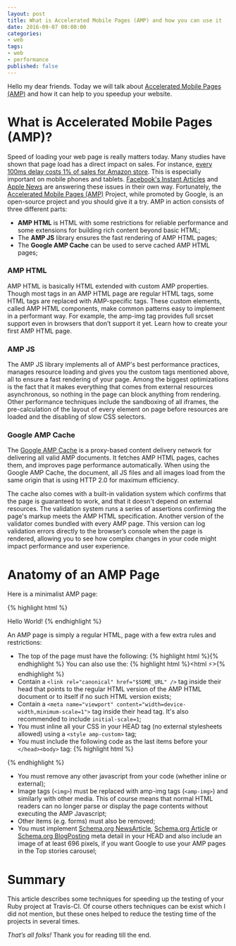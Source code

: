 ```yaml
---
layout: post
title: What is Accelerated Mobile Pages (AMP) and how you can use it
date: 2016-09-07 00:00:00
categories:
- web
tags:
- web
- performance
published: false
---
```

Hello my dear friends. Today we will talk about [Accelerated Mobile Pages (AMP)](https://www.ampproject.org/) and how it can help to you speedup your website.

# What is Accelerated Mobile Pages (AMP)?

Speed of loading your web page is really matters today. Many studies have shown that page load has a direct impact on sales. For instance, [every 100ms delay costs 1% of sales for Amazon store](http://www.gduchamp.com/media/StanfordDataMining.2006-11-28.pdf). This is especially important on mobile phones and tablets. [Facebook's Instant Articles](https://instantarticles.fb.com/) and [Apple News](https://www.apple.com/news/) are answering these issues in their own way. Fortunately, the [Accelerated Mobile Pages (AMP)](https://www.ampproject.org/) Project, while promoted by Google, is an open-source project and you should give it a try. AMP in action consists of three different parts:

 * **AMP HTML** is HTML with some restrictions for reliable performance and some extensions for building rich content beyond basic HTML;
 * The **AMP JS** library ensures the fast rendering of AMP HTML pages;
 * The **Google AMP Cache** can be used to serve cached AMP HTML pages;

### AMP HTML

AMP HTML is basically HTML extended with custom AMP properties. Though most tags in an AMP HTML page are regular HTML tags, some HTML tags are replaced with AMP-specific tags. These custom elements, called AMP HTML components, make common patterns easy to implement in a performant way. For example, the amp-img tag provides full srcset support even in browsers that don’t support it yet. Learn how to create your first AMP HTML page.

### AMP JS

The AMP JS library implements all of AMP's best performance practices, manages resource loading and gives you the custom tags mentioned above, all to ensure a fast rendering of your page. Among the biggest optimizations is the fact that it makes everything that comes from external resources asynchronous, so nothing in the page can block anything from rendering. Other performance techniques include the sandboxing of all iframes, the pre-calculation of the layout of every element on page before resources are loaded and the disabling of slow CSS selectors.

### Google AMP Cache

The [Google AMP Cache](https://developers.google.com/amp/cache/) is a proxy-based content delivery network for delivering all valid AMP documents. It fetches AMP HTML pages, caches them, and improves page performance automatically. When using the Google AMP Cache, the document, all JS files and all images load from the same origin that is using HTTP 2.0 for maximum efficiency.

The cache also comes with a built-in validation system which confirms that the page is guaranteed to work, and that it doesn't depend on external resources. The validation system runs a series of assertions confirming the page's markup meets the AMP HTML specification. Another version of the validator comes bundled with every AMP page. This version can log validation errors directly to the browser’s console when the page is rendered, allowing you to see how complex changes in your code might impact performance and user experience.

# Anatomy of an AMP Page

Here is a minimalist AMP page:

{% highlight html %}
<!doctype html>
<html amp>
 <head>
   <meta charset="utf-8">
   <link rel="canonical" href="hello-world.html">
   <meta name="viewport" content="width=device-width,minimum-scale=1,initial-scale=1">
   <style amp-boilerplate>body{-webkit-animation:-amp-start 8s steps(1,end) 0s 1 normal both;-moz-animation:-amp-start 8s steps(1,end) 0s 1 normal both;-ms-animation:-amp-start 8s steps(1,end) 0s 1 normal both;animation:-amp-start 8s steps(1,end) 0s 1 normal both}@-webkit-keyframes -amp-start{from{visibility:hidden}to{visibility:visible}}@-moz-keyframes -amp-start{from{visibility:hidden}to{visibility:visible}}@-ms-keyframes -amp-start{from{visibility:hidden}to{visibility:visible}}@-o-keyframes -amp-start{from{visibility:hidden}to{visibility:visible}}@keyframes -amp-start{from{visibility:hidden}to{visibility:visible}}</style><noscript><style amp-boilerplate>body{-webkit-animation:none;-moz-animation:none;-ms-animation:none;animation:none}</style></noscript>
   <script async src="https://cdn.ampproject.org/v0.js"></script>
 </head>
 <body>Hello World!</body>
</html>
{% endhighlight %}

An AMP page is simply a regular HTML, page with a few extra rules and restrictions:

 * The top of the page must have the following:
 {% highlight html %}<html amp>{% endhighlight %}
 You can also use the:
 {% highlight html %}<html ⚡>{% endhighlight %}
 * Contain a `<link rel="canonical" href="$SOME_URL" />` tag inside their head that points to the regular HTML version of the AMP HTML document or to itself if no such HTML version exists;
 * Contain a `<meta name="viewport" content="width=device-width,minimum-scale=1">` tag inside their head tag. It's also recommended to include `initial-scale=1`;
 * You must inline all your CSS in your HEAD tag (no external stylesheets allowed) using a `<style amp-custom>` tag;
 * You must include the following code as the last items before your `</head><body>` tag:
 {% highlight html %}
<style amp-boilerplate>body{-webkit-animation:-amp-start 8s steps(1,end) 0s 1 normal both;-moz-animation:-amp-start 8s steps(1,end) 0s 1 normal both;-ms-animation:-amp-start 8s steps(1,end) 0s 1 normal both;animation:-amp-start 8s steps(1,end) 0s 1 normal both}@-webkit-keyframes -amp-start{from{visibility:hidden}to{visibility:visible}}@-moz-keyframes -amp-start{from{visibility:hidden}to{visibility:visible}}@-ms-keyframes -amp-start{from{visibility:hidden}to{visibility:visible}}@-o-keyframes -amp-start{from{visibility:hidden}to{visibility:visible}}@keyframes -amp-start{from{visibility:hidden}to{visibility:visible}}</style><noscript><style amp-boilerplate>body{-webkit-animation:none;-moz-animation:none;-ms-animation:none;animation:none}</style></noscript>
<script async src="https://cdn.ampproject.org/v0.js"></script>{% endhighlight %}
 * You must remove any other javascript from your code (whether inline or external);
 * Image tags (`<img>`) must be replaced with amp-img tags (`<amp-img>`) and similarly with other media. This of course means that normal HTML readers can no longer parse or display the page contents without executing the AMP Javascript;
 * Other items (e.g. forms) must also be removed;
 * You must implement [Schema.org NewsArticle](http://schema.org/NewsArticle), [Schema.org Article](http://schema.org/Article) or [Schema.org BlogPosting](http://schema.org/BlogPosting) meta detail in your HEAD and also include an image of at least 696 pixels, if you want Google to use your AMP pages in the Top stories carousel;





# Summary

This article describes some techniques for speeding up the testing of your Ruby project at Travis-CI. Of course others techniques can be exist which I did not mention, but these ones helped to reduce the testing time of the projects in several times.

*That’s all folks!* Thank you for reading till the end.
